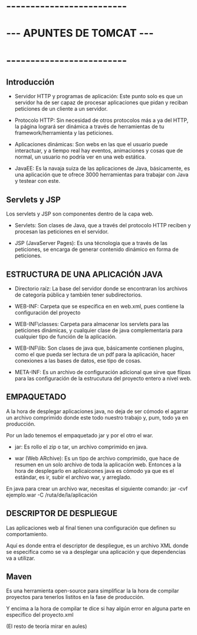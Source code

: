 # -------------------------
# --- APUNTES DE TOMCAT ---
# -------------------------


## Introducción
* Servidor HTTP y programas de aplicación:
Este punto solo es que un servidor ha de ser capaz de procesar
aplicaciones que pidan y reciban peticiones de un cliente a un servidor.

* Protocolo HTTP:
Sin necesidad de otros protocolos más a ya del HTTP, la página logrará ser dinámica
a través de herramientas de tu framework/herramienta y las peticiones.

* Aplicaciones dinámicas:
Son webs en las que el usuario puede interactuar, y a tiempo real hay eventos, animaciones
y cosas que de normal, un usuario no podría ver en una web estática.

* JavaEE:
Es la navaja suiza de las aplicaciones de Java, básicamente, es una aplicación que te ofrece
3000 herramientas para trabajar con Java y testear con este.



## Servlets y JSP
Los servlets y JSP son componentes dentro de la capa web.

* Servlets:
Son clases de Java, que a través del protocolo HTTP reciben y procesan las peticiones en el servidor.

* JSP (JavaServer Pages): Es una técnologia que a través de las peticiones, se encarga de generar contenido dinámico en forma de peticiones.



## ESTRUCTURA DE UNA APLICACIÓN JAVA

* Directorio raíz: 
La base del servidor donde se encontraran los archivos de categoría pública y también tener subdirectorios.

* WEB-INF:
Carpeta que se especifica en en web.xml, pues contiene la configuración del proyecto

* WEB-INF\classes:
Carpeta para almacenar los servlets para las peticiones dinámicas, y cualquier clase de java complementaria para cualquier tipo de función de la aplicación.

* WEB-INF\lib: 
Son clases de java que, básicamente contienen plugins, como el que pueda ser lectura de un pdf para la aplicación, hacer conexiones a las bases de datos, ese tipo de cosas.

* META-INF:
Es un archivo de configuración adicional que sirve que flipas para las configuración de la estrucutura del proyecto entero a nivel web.



## EMPAQUETADO
A la hora de desplegar aplicaciones java, no deja de ser cómodo el agarrar un archivo comprimido donde este todo nuestro trabajo y, pum, todo ya en producción.

Por un lado tenemos el empaquetado jar y por el otro el war.

* jar: 
Es rollo el zip o tar, un archivo comprimido en java.

* war (Web ARchive): Es un tipo de archivo comprimido, que hace de resumen en un solo archivo de toda la aplicación web. Entonces a la hora
de desplegarlo en aplicaicones java es cómodo ya que es el estándar, es ir, subir el archivo war, y arreglado.

En java para crear un archivo war, necesitas el siguiente comando:
	jar -cvf ejemplo.war -C /ruta/de/la/aplicación


## DESCRIPTOR DE DESPLIEGUE
Las aplicaciones web al final tienen una configuración que definen su comportamiento.

Aquí es donde entra el descriptor de despliegue, es un archivo XML donde se especifica como se va a desplegar una aplicación y que dependencias va a utilizar.



## Maven
Es una herramienta open-source para simplificar la la hora de compilar proyectos para tenerlos listitos en la fase de producción.

Y encima a la hora de compilar te dice si hay algún error en alguna parte en especifico del proyecto.xml

(El resto de teoría mirar en aules)